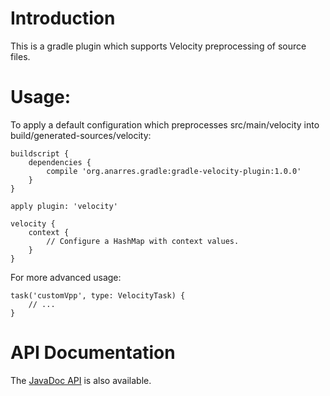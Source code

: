 # Introduction

This is a gradle plugin which supports Velocity preprocessing of
source files.

# Usage:

To apply a default configuration which preprocesses src/main/velocity
into build/generated-sources/velocity:

	buildscript {
		dependencies {
			compile 'org.anarres.gradle:gradle-velocity-plugin:1.0.0'
		}
	}

	apply plugin: 'velocity'

	velocity {
		context {
			// Configure a HashMap with context values.
		}
	}

For more advanced usage:

	task('customVpp', type: VelocityTask) {
		// ...
	}

# API Documentation

The [JavaDoc API](http://shevek.github.io/gradle-velocity-plugin/docs/javadoc/)
is also available.

